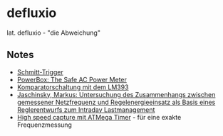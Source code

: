 defluxio
========

lat. defluxio - "die Abweichung"

Notes
-----

* [Schmitt-Trigger](http://www.mikrocontroller.net/articles/Schmitt-Trigger)
* [PowerBox: The Safe AC Power Meter](https://instruct1.cit.cornell.edu/Courses/ee476/FinalProjects/s2008/cj72_xg37/cj72_xg37/)
* [Komparatorschaltung mit dem LM393](http://www.ne555.at/schaltungstechnik/390-komparator-mit-lm393-und-einfacher-spannungsversorgung.html)
* [Jaschinsky, Markus: Untersuchung des Zusammenhangs zwischen gemessener Netzfrequenz und Regelenergieeinsatz als Basis eines Reglerentwurfs zum Intraday Lastmanagement](http://edoc.sub.uni-hamburg.de/haw/frontdoor.php?source_opus=2067&la=de)
* [High speed capture mit ATMega Timer](http://www.mikrocontroller.net/articles/High-Speed_capture_mit_ATmega_Timer) - für eine exakte Frequenzmessung


